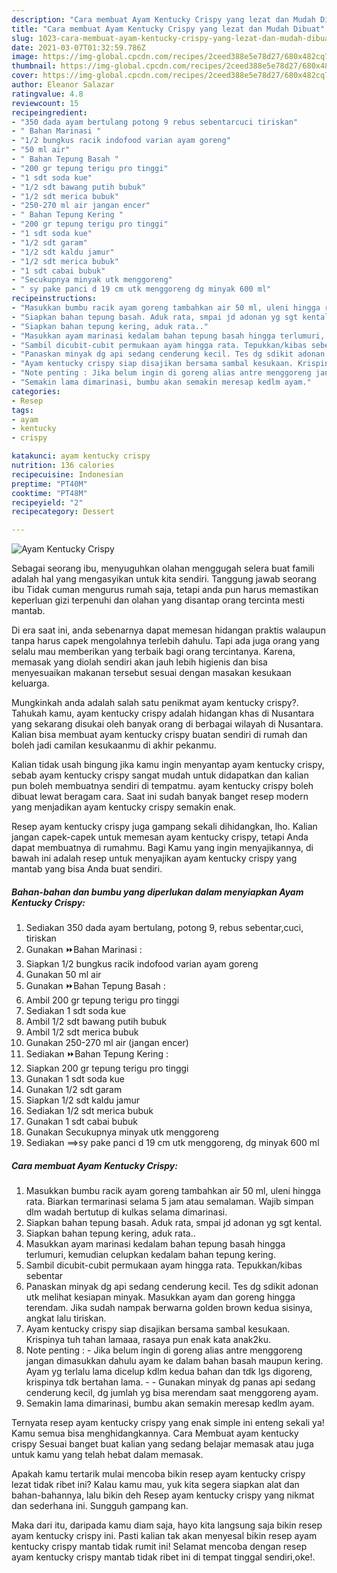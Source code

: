 ```yaml
---
description: "Cara membuat Ayam Kentucky Crispy yang lezat dan Mudah Dibuat"
title: "Cara membuat Ayam Kentucky Crispy yang lezat dan Mudah Dibuat"
slug: 1023-cara-membuat-ayam-kentucky-crispy-yang-lezat-dan-mudah-dibuat
date: 2021-03-07T01:32:59.786Z
image: https://img-global.cpcdn.com/recipes/2ceed388e5e78d27/680x482cq70/ayam-kentucky-crispy-foto-resep-utama.jpg
thumbnail: https://img-global.cpcdn.com/recipes/2ceed388e5e78d27/680x482cq70/ayam-kentucky-crispy-foto-resep-utama.jpg
cover: https://img-global.cpcdn.com/recipes/2ceed388e5e78d27/680x482cq70/ayam-kentucky-crispy-foto-resep-utama.jpg
author: Eleanor Salazar
ratingvalue: 4.8
reviewcount: 15
recipeingredient:
- "350 dada ayam bertulang potong 9 rebus sebentarcuci tiriskan"
- " Bahan Marinasi "
- "1/2 bungkus racik indofood varian ayam goreng"
- "50 ml air"
- " Bahan Tepung Basah "
- "200 gr tepung terigu pro tinggi"
- "1 sdt soda kue"
- "1/2 sdt bawang putih bubuk"
- "1/2 sdt merica bubuk"
- "250-270 ml air jangan encer"
- " Bahan Tepung Kering "
- "200 gr tepung terigu pro tinggi"
- "1 sdt soda kue"
- "1/2 sdt garam"
- "1/2 sdt kaldu jamur"
- "1/2 sdt merica bubuk"
- "1 sdt cabai bubuk"
- "Secukupnya minyak utk menggoreng"
- " sy pake panci d 19 cm utk menggoreng dg minyak 600 ml"
recipeinstructions:
- "Masukkan bumbu racik ayam goreng tambahkan air 50 ml, uleni hingga rata. Biarkan termarinasi selama 5 jam atau semalaman. Wajib simpan dlm wadah bertutup di kulkas selama dimarinasi."
- "Siapkan bahan tepung basah. Aduk rata, smpai jd adonan yg sgt kental."
- "Siapkan bahan tepung kering, aduk rata.."
- "Masukkan ayam marinasi kedalam bahan tepung basah hingga terlumuri, kemudian celupkan kedalam bahan tepung kering."
- "Sambil dicubit-cubit permukaan ayam hingga rata. Tepukkan/kibas sebentar"
- "Panaskan minyak dg api sedang cenderung kecil. Tes dg sdikit adonan utk melihat kesiapan minyak. Masukkan ayam dan goreng hingga terendam. Jika sudah nampak berwarna golden brown kedua sisinya, angkat lalu tiriskan."
- "Ayam kentucky crispy siap disajikan bersama sambal kesukaan. Krispinya tuh tahan lamaaa, rasaya pun enak kata anak2ku."
- "Note penting : Jika belum ingin di goreng alias antre menggoreng jangan dimasukkan dahulu ayam ke dalam bahan basah maupun kering. Ayam yg terlalu lama dicelup kdlm kedua bahan dan tdk lgs digoreng, krispinya tdk bertahan lama.   Gunakan minyak dg panas api sedang cenderung kecil, dg jumlah yg bisa merendam saat menggoreng ayam."
- "Semakin lama dimarinasi, bumbu akan semakin meresap kedlm ayam."
categories:
- Resep
tags:
- ayam
- kentucky
- crispy

katakunci: ayam kentucky crispy 
nutrition: 136 calories
recipecuisine: Indonesian
preptime: "PT40M"
cooktime: "PT48M"
recipeyield: "2"
recipecategory: Dessert

---
```



![Ayam Kentucky Crispy](https://img-global.cpcdn.com/recipes/2ceed388e5e78d27/680x482cq70/ayam-kentucky-crispy-foto-resep-utama.jpg)

Sebagai seorang ibu, menyuguhkan olahan menggugah selera buat famili adalah hal yang mengasyikan untuk kita sendiri. Tanggung jawab seorang ibu Tidak cuman mengurus rumah saja, tetapi anda pun harus memastikan keperluan gizi terpenuhi dan olahan yang disantap orang tercinta mesti mantab.

Di era  saat ini, anda sebenarnya dapat memesan hidangan praktis walaupun tanpa harus capek mengolahnya terlebih dahulu. Tapi ada juga orang yang selalu mau memberikan yang terbaik bagi orang tercintanya. Karena, memasak yang diolah sendiri akan jauh lebih higienis dan bisa menyesuaikan makanan tersebut sesuai dengan masakan kesukaan keluarga. 



Mungkinkah anda adalah salah satu penikmat ayam kentucky crispy?. Tahukah kamu, ayam kentucky crispy adalah hidangan khas di Nusantara yang sekarang disukai oleh banyak orang di berbagai wilayah di Nusantara. Kalian bisa membuat ayam kentucky crispy buatan sendiri di rumah dan boleh jadi camilan kesukaanmu di akhir pekanmu.

Kalian tidak usah bingung jika kamu ingin menyantap ayam kentucky crispy, sebab ayam kentucky crispy sangat mudah untuk didapatkan dan kalian pun boleh membuatnya sendiri di tempatmu. ayam kentucky crispy boleh dibuat lewat beragam cara. Saat ini sudah banyak banget resep modern yang menjadikan ayam kentucky crispy semakin enak.

Resep ayam kentucky crispy juga gampang sekali dihidangkan, lho. Kalian jangan capek-capek untuk memesan ayam kentucky crispy, tetapi Anda dapat membuatnya di rumahmu. Bagi Kamu yang ingin menyajikannya, di bawah ini adalah resep untuk menyajikan ayam kentucky crispy yang mantab yang bisa Anda buat sendiri.

<!--inarticleads1-->

##### Bahan-bahan dan bumbu yang diperlukan dalam menyiapkan Ayam Kentucky Crispy:

1. Sediakan 350 dada ayam bertulang, potong 9, rebus sebentar,cuci, tiriskan
1. Gunakan  ⏩Bahan Marinasi :
1. Siapkan 1/2 bungkus racik indofood varian ayam goreng
1. Gunakan 50 ml air
1. Gunakan  ⏩Bahan Tepung Basah :
1. Ambil 200 gr tepung terigu pro tinggi
1. Sediakan 1 sdt soda kue
1. Ambil 1/2 sdt bawang putih bubuk
1. Ambil 1/2 sdt merica bubuk
1. Gunakan 250-270 ml air (jangan encer)
1. Sediakan  ⏩Bahan Tepung Kering :
1. Siapkan 200 gr tepung terigu pro tinggi
1. Gunakan 1 sdt soda kue
1. Gunakan 1/2 sdt garam
1. Siapkan 1/2 sdt kaldu jamur
1. Sediakan 1/2 sdt merica bubuk
1. Gunakan 1 sdt cabai bubuk
1. Gunakan Secukupnya minyak utk menggoreng
1. Sediakan  ==&gt;sy pake panci d 19 cm utk menggoreng, dg minyak 600 ml




<!--inarticleads2-->

##### Cara membuat Ayam Kentucky Crispy:

1. Masukkan bumbu racik ayam goreng tambahkan air 50 ml, uleni hingga rata. Biarkan termarinasi selama 5 jam atau semalaman. Wajib simpan dlm wadah bertutup di kulkas selama dimarinasi.
1. Siapkan bahan tepung basah. Aduk rata, smpai jd adonan yg sgt kental.
1. Siapkan bahan tepung kering, aduk rata..
1. Masukkan ayam marinasi kedalam bahan tepung basah hingga terlumuri, kemudian celupkan kedalam bahan tepung kering.
1. Sambil dicubit-cubit permukaan ayam hingga rata. Tepukkan/kibas sebentar
1. Panaskan minyak dg api sedang cenderung kecil. Tes dg sdikit adonan utk melihat kesiapan minyak. Masukkan ayam dan goreng hingga terendam. Jika sudah nampak berwarna golden brown kedua sisinya, angkat lalu tiriskan.
1. Ayam kentucky crispy siap disajikan bersama sambal kesukaan. Krispinya tuh tahan lamaaa, rasaya pun enak kata anak2ku.
1. Note penting : - Jika belum ingin di goreng alias antre menggoreng jangan dimasukkan dahulu ayam ke dalam bahan basah maupun kering. Ayam yg terlalu lama dicelup kdlm kedua bahan dan tdk lgs digoreng, krispinya tdk bertahan lama.  -  - Gunakan minyak dg panas api sedang cenderung kecil, dg jumlah yg bisa merendam saat menggoreng ayam.
1. Semakin lama dimarinasi, bumbu akan semakin meresap kedlm ayam.




Ternyata resep ayam kentucky crispy yang enak simple ini enteng sekali ya! Kamu semua bisa menghidangkannya. Cara Membuat ayam kentucky crispy Sesuai banget buat kalian yang sedang belajar memasak atau juga untuk kamu yang telah hebat dalam memasak.

Apakah kamu tertarik mulai mencoba bikin resep ayam kentucky crispy lezat tidak ribet ini? Kalau kamu mau, yuk kita segera siapkan alat dan bahan-bahannya, lalu bikin deh Resep ayam kentucky crispy yang nikmat dan sederhana ini. Sungguh gampang kan. 

Maka dari itu, daripada kamu diam saja, hayo kita langsung saja bikin resep ayam kentucky crispy ini. Pasti kalian tak akan menyesal bikin resep ayam kentucky crispy mantab tidak rumit ini! Selamat mencoba dengan resep ayam kentucky crispy mantab tidak ribet ini di tempat tinggal sendiri,oke!.

